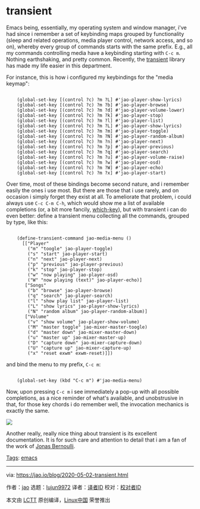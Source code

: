 [#]: subject: "transient"
[#]: via: "https://jao.io/blog/2020-05-02-transient.html"
[#]: author: "jao https://jao.io"
[#]: collector: "lujun9972"
[#]: translator: " "
[#]: reviewer: " "
[#]: publisher: " "
[#]: url: " "

transient
======

Emacs being, essentially, my operating system and window manager, i've had since i remember a set of keybinding maps grouped by functionality (sleep and related operations, media player control, network access, and so on), whereby every group of commands starts with the same prefix. E.g., all my commands controlling media have a keybinding starting with `C-c m`. Nothing earthshaking, and pretty common. Recently, the [transient][1] library has made my life easier in this department.

For instance, this is how i configured my keybindings for the "media keymap":

```

    (global-set-key [(control ?c) ?m ?L] #'jao-player-show-lyrics)
    (global-set-key [(control ?c) ?m ?b] #'jao-player-browse)
    (global-set-key [(control ?c) ?m ?d] #'jao-player-volume-lower)
    (global-set-key [(control ?c) ?m ?k] #'jao-player-stop)
    (global-set-key [(control ?c) ?m ?l] #'jao-player-list)
    (global-set-key [(control ?c) ?m ?L] #'jao-player-show-lyrics)
    (global-set-key [(control ?c) ?m ?m] #'jao-player-toggle)
    (global-set-key [(control ?c) ?m ?N] #'jao-player-random-album)
    (global-set-key [(control ?c) ?m ?n] #'jao-player-next)
    (global-set-key [(control ?c) ?m ?p] #'jao-player-previous)
    (global-set-key [(control ?c) ?m ?q] #'jao-player-search)
    (global-set-key [(control ?c) ?m ?u] #'jao-player-volume-raise)
    (global-set-key [(control ?c) ?m ?w] #'jao-player-osd)
    (global-set-key [(control ?c) ?m ?W] #'jao-player-echo)
    (global-set-key [(control ?c) ?m ?x] #'jao-player-start)

```

Over time, most of these bindings become second nature, and i remember easily the ones i use most. But there are those that i use rarely, and on occasion i simply forget they exist at all. To ameliorate that problem, i could always use `C-c C-m C-h`, which would show me a list of available completions (or, a bit more fancily, [which-key][2]), but with transient i can do even better: define a transient menu collecting all the commands, grouped by type, like this:

```

    (define-transient-command jao-media-menu ()
      [["Player"
        ("m" "toogle" jao-player-toggle)
        ("s" "start" jao-player-start)
        ("n" "next" jao-player-next)
        ("p" "previous" jao-player-previous)
        ("k" "stop" jao-player-stop)
        ("w" "now playing" jao-player-osd)
        ("W" "now playing (text)" jao-player-echo)]
       ["Songs"
        ("b" "browse" jao-player-browse)
        ("q" "search" jao-player-search)
        ("l" "show play list" jao-player-list)
        ("L" "show lyrics" jao-player-show-lyrics)
        ("N" "random album" jao-player-random-album)]
       ["Volume"
        ("v" "show volume" jao-player-show-volume)
        ("M" "master toggle" jao-mixer-master-toogle)
        ("d" "master down" jao-mixer-master-down)
        ("u" "master up" jao-mixer-master-up)
        ("D" "capture down" jao-mixer-capture-down)
        ("U" "capture up" jao-mixer-capture-up)
        ("x" "reset exwm" exwm-reset)]])

```

and bind the menu to my prefix, `C-c m`:

```

    (global-set-key (kbd "C-c m") #'jao-media-menu)

```

Now, upon pressing `C-c m` i see immediately a pop-up with all possible completions, as a nice reminder of what's available, and unobstrusive in that, for those key chords i do remember well, the invocation mechanics is exactly the same.

![][3]

Another really, really nice thing about transient is its excellent documentation. It is for such care and attention to detail that i am a fan of the work of [Jonas Bernoulli][4].

[Tags][5]: [emacs][6]

--------------------------------------------------------------------------------

via: https://jao.io/blog/2020-05-02-transient.html

作者：[jao][a]
选题：[lujun9972][b]
译者：[译者ID](https://github.com/译者ID)
校对：[校对者ID](https://github.com/校对者ID)

本文由 [LCTT](https://github.com/LCTT/TranslateProject) 原创编译，[Linux中国](https://linux.cn/) 荣誉推出

[a]: https://jao.io
[b]: https://github.com/lujun9972
[1]: https://emacsair.me/2019/02/14/transient-0.1/
[2]: https://github.com/justbur/emacs-which-key
[3]: https://jao.io/img/transient.png
[4]: https://emacsair.me/
[5]: https://jao.io/blog/tags.html
[6]: https://jao.io/blog/tag-emacs.html
